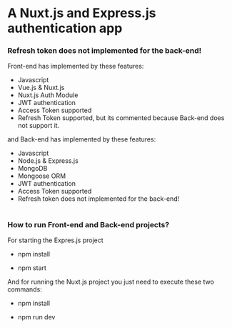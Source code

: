 # A Nuxt.js and Express.js authentication app

### Refresh token does not implemented for the back-end!

Front-end has implemented by these features:

* Javascript
* Vue.js & Nuxt.js 
* Nuxt.js Auth Module
* JWT authentication
* Access Token supported
* Refresh Token supported, but its commented because Back-end does not support it. 

and Back-end has implemented by these features:

* Javascript
* Node.js & Express.js
* MongoDB
* Mongoose ORM
* JWT authentication
* Access Token supported
* Refresh token does not implemented for the back-end!

# 
### How to run Front-end and Back-end projects?

For starting the Expres.js project 

* npm install 

* npm start


And for running the Nuxt.js project you just need to execute these two commands:

* npm install 

* npm run dev



